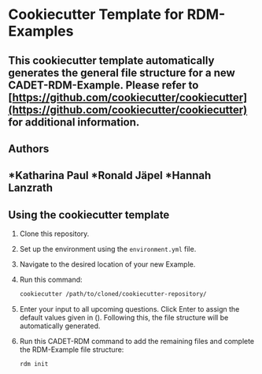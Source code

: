 # Cookiecutter Template for RDM-Examples

This cookiecutter template automatically generates the general file structure for a new CADET-RDM-Example. Please refer to [https://github.com/cookiecutter/cookiecutter](https://github.com/cookiecutter/cookiecutter) for additional information. 
---

## Authors

*Katharina Paul
*Ronald Jäpel
*Hannah Lanzrath 
---

## Using the cookiecutter template

1. Clone this repository.
2. Set up the environment using the `environment.yml` file.
3. Navigate to the desired location of your new Example.
3. Run this command:

   ```bash
   cookiecutter /path/to/cloned/cookiecutter-repository/
   ```

4. Enter your input to all upcoming questions. Click Enter to assign the default values given in (). Following this, the file structure will be automatically generated.
5. Run this CADET-RDM command to add the remaining files and complete the RDM-Example file structure:

   ```bash
   rdm init
   ```
